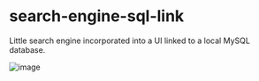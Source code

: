 # search-engine-sql-link
Little search engine incorporated into a UI linked to a local MySQL database.

![image](https://github.com/profile1code/search-engine-sql-link/assets/102771910/500f473e-e658-4ba8-b223-fa2227585581)
